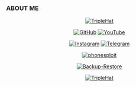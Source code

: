 ### ABOUT ME
<p align="center"><a href="https://github.com/TripleHat"><img title="TripleHat" src="https://github-readme-stats.vercel.app/api?username=TripleHat&show_icons=true&include_all_commits=true&theme=chartreuse-dark&cache_seconds=3200"></a>
</p>

<p align="center">
<a href="https://github.com/TripleHat"><img title="GitHub" src="https://img.shields.io/badge/GitHub-TripleHat-black?style=for-the-badge&logo=github"></a>
<a href="https://youtube.com/c/wH0amI"><img title="YouTube" src="https://img.shields.io/badge/YouTube-wH0amI-red?style=for-the-badge&logo=Youtube"></a>
</p>

<p align="center"><a href="https://instagram.com/wh0ami_1?igshid=708znymqcz06"><img title="Instagram" src="https://img.shields.io/badge/INSTAGRAM-lightpink?style=for-the-badge&logo=instagram"></a> <a href="https://t.me/TripleHat"><img title="Telegram" src="https://img.shields.io/badge/Telegram-blue?style=for-the-badge&logo=telegram"></a>
</p>

<p align="center"><a href="https://github.com/TripleHat/phonesploit"><img title="phonesploit" src="https://github-readme-stats.vercel.app/api/pin/?username=TripleHat&repo=phonesploit&theme=radical"></a>
</p>

<p align="center"><a href="https://github.com/TripleHat/Backup-Restore"><img title="Backup-Restore" src="https://github-readme-stats.vercel.app/api/pin/?username=TripleHat&repo=Backup-Restore&theme=radical"></a>
</p>




<p align="center"><a href="https://github.com/TripleHat"><img title="TripleHat" src="https://github-readme-stats.vercel.app/api/top-langs/?username=TripleHat&layout=compact"></a>
</p>








